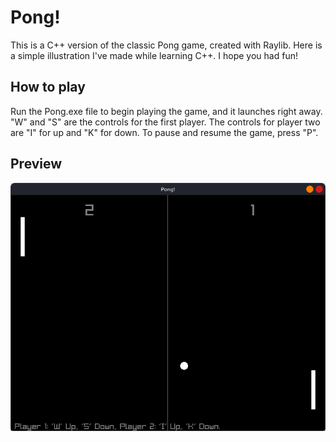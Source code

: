 # Pong!
This is a C++ version of the classic Pong game, created with Raylib. Here is a simple illustration I've made while learning C++. I hope you had fun!
## How to play
Run the Pong.exe file to begin playing the game, and it launches right away. "W" and "S" are the controls for the first player. The controls for player two are "I" for up and "K" for down. To pause and resume the game, press "P".
## Preview
![screenshot](screenshot.png)